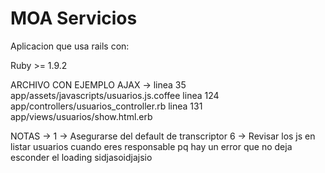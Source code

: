 MOA Servicios
====================
Aplicacion que usa rails con:

Ruby >= 1.9.2


ARCHIVO CON EJEMPLO AJAX -> 
linea 35 app/assets/javascripts/usuarios.js.coffee
linea 124 app/controllers/usuarios_controller.rb
linea 131 app/views/usuarios/show.html.erb

NOTAS ->
1 -> Asegurarse del default de transcriptor
6 -> Revisar los js en listar usuarios cuando eres responsable pq hay un error que no deja esconder el loading
sidjasoidjajsio
